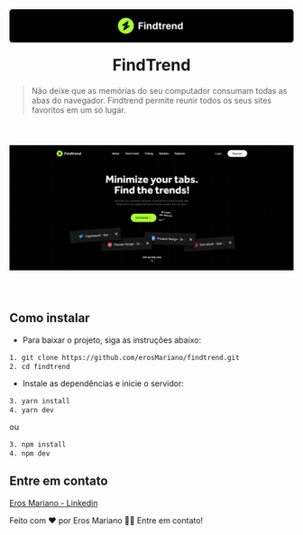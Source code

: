 <img src="./public/logo-readme.png">

<h1 id="sobre" style="margin-top: 20px; margin-bottom: 20px; text-align: center;"><strong>FindTrend</strong></h1>

> Não deixe que as memórias do seu computador consumam todas as abas do navegador. Findtrend permite reunir todos os seus sites favoritos em um só lugar.



<img style="margin-top: 40px; margin-bottom: 40px; text-align: center;" src="./public/banner.png">


## Como instalar

* Para baixar o projeto, siga as instruções abaixo:

```
1. git clone https://github.com/erosMariano/findtrend.git
2. cd findtrend
```

* Instale as dependências e inicie o servidor:

```
3. yarn install
4. yarn dev
```

ou

```
3. npm install
4. npm dev
```



## Entre em contato
[Eros Mariano - Linkedin](https://www.linkedin.com/in/erosmariano)


Feito com ❤️ por Eros Mariano 👋🏽 Entre em contato!
